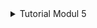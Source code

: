 <details>
<summary>Tutorial Modul 5</summary>

![all-student-name jtl.png](..%2Fjmeter_tests%2Fhasil%2Fall-student-name%20jtl.png)
![all-student-name request.png](..%2Fjmeter_tests%2Fhasil%2Fall-student-name%20request.png)
![highest-gpa jtl.png](..%2Fjmeter_tests%2Fhasil%2Fhighest-gpa%20jtl.png)
![highest-gpa request.png](..%2Fjmeter_tests%2Fhasil%2Fhighest-gpa%20request.png)

</details>